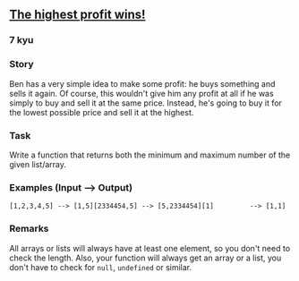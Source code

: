 <h2><a href=https://www.codewars.com/kata/559590633066759614000063/train/javascript/67cec4abf1f3ae885bf1a61d target="_blank">The highest profit wins!</a></h2><h3>7 kyu</h3><h3 id="story">Story</h3><p>Ben has a very simple idea to make some profit: he buys something and sells it again. Of course, this wouldn't give him any profit at all if he was simply to buy and sell it at the same price. Instead, he's going to buy it for the lowest possible price and sell it at the highest.</p><h3 id="task">Task</h3><p>Write a function that returns both the minimum and maximum number of the given list/array. </p><h3 id="examples-input----output">Examples (Input --&gt; Output)</h3><pre><code>[1,2,3,4,5] --&gt; [1,5][2334454,5] --&gt; [5,2334454][1]         --&gt; [1,1]</code></pre><h3 id="remarks">Remarks</h3><p>All arrays or lists will always have at least one element, so you don't need to check the length. Also, your function will always get an array or a list, you don't have to check for <code>null</code>, <code>undefined</code> or similar.</p>